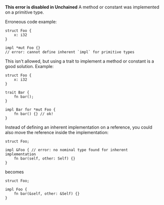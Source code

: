 **This error is disabled in Unchained**
A method or constant was implemented on a primitive type.

Erroneous code example:

```
struct Foo {
    x: i32
}

impl *mut Foo {}
// error: cannot define inherent `impl` for primitive types
```

This isn't allowed, but using a trait to implement a method or constant
is a good solution.
Example:

```
struct Foo {
    x: i32
}

trait Bar {
    fn bar();
}

impl Bar for *mut Foo {
    fn bar() {} // ok!
}
```

Instead of defining an inherent implementation on a reference, you could also
move the reference inside the implementation:

```
struct Foo;

impl &Foo { // error: no nominal type found for inherent implementation
    fn bar(self, other: Self) {}
}
```

becomes

```
struct Foo;

impl Foo {
    fn bar(&self, other: &Self) {}
}
```
